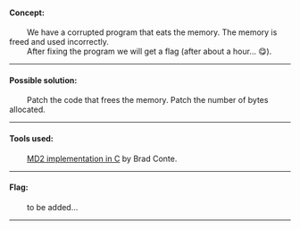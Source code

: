 #### Concept:
&nbsp;&nbsp;&nbsp;&nbsp;&nbsp;&nbsp;&nbsp;&nbsp;We have a corrupted program that eats the memory. The memory is freed and used incorrectly.<br>
&nbsp;&nbsp;&nbsp;&nbsp;&nbsp;&nbsp;&nbsp;&nbsp;After fixing the program we will get a flag (after about a hour... :yum:).

---
#### Possible solution:
&nbsp;&nbsp;&nbsp;&nbsp;&nbsp;&nbsp;&nbsp;&nbsp;Patch the code that frees the memory. Patch the number of bytes allocated.

---
#### Tools used:
&nbsp;&nbsp;&nbsp;&nbsp;&nbsp;&nbsp;&nbsp;&nbsp;[MD2 implementation in C](http://bradconte.com/md2_c) by Brad Conte.

---
#### Flag:
&nbsp;&nbsp;&nbsp;&nbsp;&nbsp;&nbsp;&nbsp;&nbsp;to be added...

---
